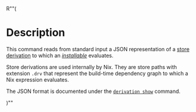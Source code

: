 R""(

# Description

This command reads from standard input a JSON representation of a
[store derivation] to which an [*installable*](./nix.md#installables) evaluates.

Store derivations are used internally by Nix. They are store paths with
extension `.drv` that represent the build-time dependency graph to which
a Nix expression evaluates.

[store derivation]: ../../glossary.md#gloss-store-derivation

The JSON format is documented under the [`derivation show`] command.

[`derivation show`]: ./nix3-derivation-show.md

)""
